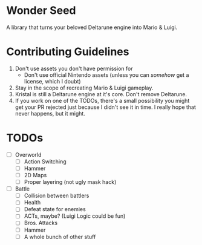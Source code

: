 # Wonder Seed

A library that turns your beloved Deltarune engine into Mario & Luigi.

<!-- TODO: Write more stuff I guess -->

# Contributing Guidelines

1. Don't use assets you don't have permission for 
    - Don't use official Nintendo assets (unless you can *somehow* get a license, which I doubt)
2. Stay in the scope of recreating Mario & Luigi gameplay.
3. Kristal is still a Deltarune engine at it's core. Don't remove Deltarune.
4. If you work on one of the TODOs, there's a small possibility you might get your PR rejected just because I didn't see it in time. I really hope that never happens, but it might.

# TODOs

- [ ] Overworld
  - [ ] Action Switching
  - [ ] Hammer
  - [ ] 2D Maps
  - [ ] Proper layering (not ugly mask hack)
- [ ] Battle
  - [ ] Collision between battlers
  - [ ] Health
  - [ ] Defeat state for enemies
  - [ ] ACTs, maybe? (Luigi Logic could be fun)
  - [ ] Bros. Attacks
  - [ ] Hammer
  - [ ] A whole bunch of other stuff
